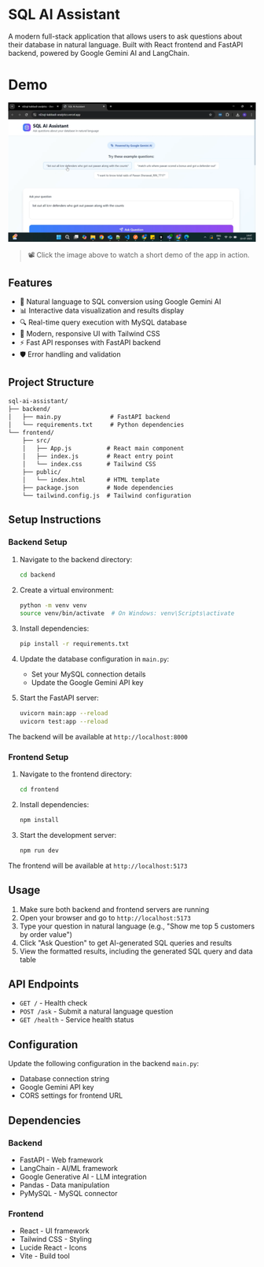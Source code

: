 # SQL AI Assistant

A modern full-stack application that allows users to ask questions about their database in natural language. Built with React frontend and FastAPI backend, powered by Google Gemini AI and LangChain.

# Demo

[![Watch the demo](https://github.com/NachiappanRavi/nl2sql_kabbadi_analytics/raw/main/demo.png)](https://github.com/NachiappanRavi/nl2sql_kabbadi_analytics/raw/main/demo.mp4)

> 📽️ Click the image above to watch a short demo of the app in action.


## Features

- 🤖 Natural language to SQL conversion using Google Gemini AI
- 📊 Interactive data visualization and results display
- 🔍 Real-time query execution with MySQL database
- 🎨 Modern, responsive UI with Tailwind CSS
- ⚡ Fast API responses with FastAPI backend
- 🛡️ Error handling and validation

## Project Structure

```
sql-ai-assistant/
├── backend/
│   ├── main.py              # FastAPI backend
│   └── requirements.txt     # Python dependencies
└── frontend/
    ├── src/
    │   ├── App.js          # React main component
    │   ├── index.js        # React entry point
    │   └── index.css       # Tailwind CSS
    ├── public/
    │   └── index.html      # HTML template
    ├── package.json        # Node dependencies
    └── tailwind.config.js  # Tailwind configuration
```

## Setup Instructions

### Backend Setup

1. Navigate to the backend directory:
   ```bash
   cd backend
   ```

2. Create a virtual environment:
   ```bash
   python -m venv venv
   source venv/bin/activate  # On Windows: venv\Scripts\activate
   ```

3. Install dependencies:
   ```bash
   pip install -r requirements.txt
   ```

4. Update the database configuration in `main.py`:
   - Set your MySQL connection details
   - Update the Google Gemini API key

5. Start the FastAPI server:
   ```bash
   uvicorn main:app --reload
   uvicorn test:app --reload

   ```

The backend will be available at `http://localhost:8000`

### Frontend Setup

1. Navigate to the frontend directory:
   ```bash
   cd frontend
   ```

2. Install dependencies:
   ```bash
   npm install
   ```

3. Start the development server:
   ```bash
   npm run dev
   ```

The frontend will be available at `http://localhost:5173`

## Usage

1. Make sure both backend and frontend servers are running
2. Open your browser and go to `http://localhost:5173`
3. Type your question in natural language (e.g., "Show me top 5 customers by order value")
4. Click "Ask Question" to get AI-generated SQL queries and results
5. View the formatted results, including the generated SQL query and data table

## API Endpoints

- `GET /` - Health check
- `POST /ask` - Submit a natural language question
- `GET /health` - Service health status

## Configuration

Update the following configuration in the backend `main.py`:

- Database connection string
- Google Gemini API key
- CORS settings for frontend URL

## Dependencies

### Backend
- FastAPI - Web framework
- LangChain - AI/ML framework
- Google Generative AI - LLM integration
- Pandas - Data manipulation
- PyMySQL - MySQL connector

### Frontend
- React - UI framework
- Tailwind CSS - Styling
- Lucide React - Icons
- Vite - Build tool